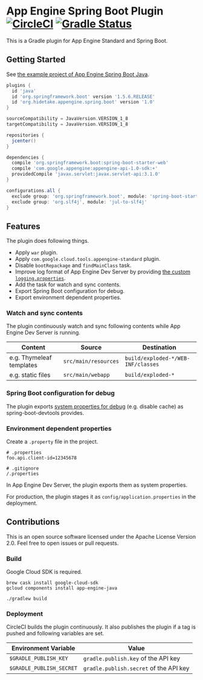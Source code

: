 # App Engine Spring Boot Plugin [![CircleCI](https://circleci.com/gh/int128/appengine-spring-boot-plugin.svg?style=shield)](https://circleci.com/gh/int128/appengine-spring-boot-plugin) [![Gradle Status](https://gradleupdate.appspot.com/int128/appengine-spring-boot-plugin/status.svg)](https://gradleupdate.appspot.com/int128/appengine-spring-boot-plugin/status)

This is a Gradle plugin for App Engine Standard and Spring Boot.


## Getting Started

See [the example project of App Engine Spring Boot Java](acceptance-test/appengine-spring-boot-java).

```groovy
plugins {
  id 'java'
  id 'org.springframework.boot' version '1.5.6.RELEASE'
  id 'org.hidetake.appengine.spring.boot' version '1.0'
}

sourceCompatibility = JavaVersion.VERSION_1_8
targetCompatibility = JavaVersion.VERSION_1_8

repositories {
  jcenter()
}

dependencies {
  compile 'org.springframework.boot:spring-boot-starter-web'
  compile 'com.google.appengine:appengine-api-1.0-sdk:+'
  providedCompile 'javax.servlet:javax.servlet-api:3.1.0'
}

configurations.all {
  exclude group: 'org.springframework.boot', module: 'spring-boot-starter-tomcat'
  exclude group: 'org.slf4j', module: 'jul-to-slf4j'
}
```


## Features

The plugin does following things.

- Apply `war` plugin.
- Apply `com.google.cloud.tools.appengine-standard` plugin.
- Disable `bootRepackage` and `findMainClass` task.
- Improve log format of App Engine Dev Server by providing [the custom `logging.properties`](/src/main/groovy/org/hidetake/gradle/appengine/spring/boot/DevLoggingPropertiesTask.groovy).
- Add the task for watch and sync contents.
- Export Spring Boot configuration for debug.
- Export environment dependent properties.


### Watch and sync contents

The plugin continuously watch and sync following contents while App Engine Dev Server is running.

Content | Source | Destination
--------|--------|------------
e.g. Thymeleaf templates    | `src/main/resources` | `build/exploded-*/WEB-INF/classes`
e.g. static files           | `src/main/webapp`    | `build/exploded-*`


### Spring Boot configuration for debug

The plugin exports [system properties for debug](/src/main/groovy/org/hidetake/gradle/appengine/spring/boot/AppEngineSpringBootExtension.groovy)
(e.g. disable cache) as spring-boot-devtools provides.


### Environment dependent properties

Create a `.property` file in the project.

```properties
# .properties
foo.api.client-id=12345678
```

```
# .gitignore
/.properties
```

In App Engine Dev Server, the plugin exports them as system properties.

For production, the plugin stages it as `config/application.properties` in the deployment.


## Contributions

This is an open source software licensed under the Apache License Version 2.0.
Feel free to open issues or pull requests.


### Build

Google Cloud SDK is required.

```
brew cask install google-cloud-sdk
gcloud components install app-engine-java

./gradlew build
```


### Deployment

CircleCI builds the plugin continuously.
It also publishes the plugin if a tag is pushed and following variables are set.

Environment Variable        | Value
----------------------------|------
`$GRADLE_PUBLISH_KEY`       | `gradle.publish.key` of the API key
`$GRADLE_PUBLISH_SECRET`    | `gradle.publish.secret` of the API key
